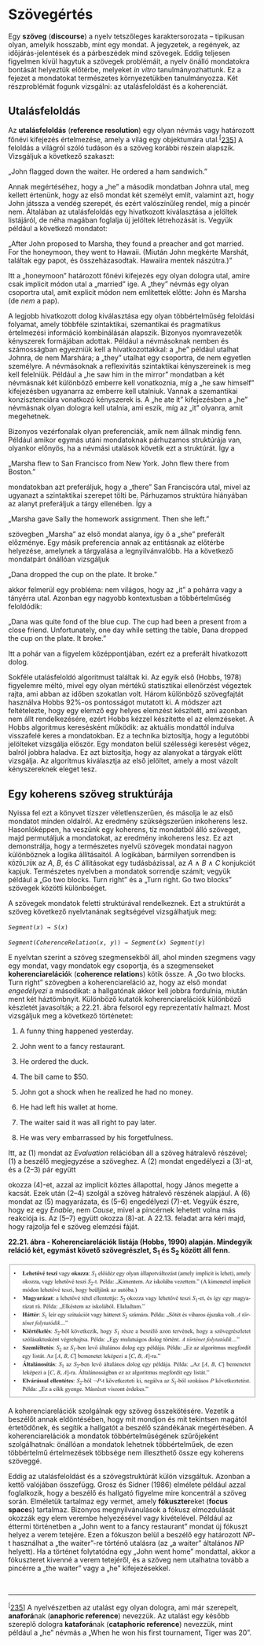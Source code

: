 <?xml version="1.0" encoding="UTF-8" standalone="no"?>

<html xmlns="http://www.w3.org/1999/xhtml"><head><meta name="generator" content="DocBook XSL Stylesheets V1.76.1"/></head><body><div class="section" title="Szövegértés"><div class="titlepage"><div><div><h1 class="title"><a id="id769427"/>Szövegértés</h1></div></div></div><p>Egy <span class="strong"><strong>szöveg</strong></span> (<span class="strong"><strong>discourse</strong></span>) a nyelv tetszőleges karaktersorozata – tipikusan olyan, amelyik hosszabb, mint egy mondat. A jegyzetek, a regények, az időjárás-jelentések és a párbeszédek mind szövegek. Eddig teljesen figyelmen kívül hagytuk a szövegek problémáit, a nyelv önálló mondatokra bontását helyeztük előtérbe, melyeket <span class="emphasis"><em>in vitro</em></span> tanulmányozhattunk. Ez a fejezet a mondatokat természetes környezetükben tanulmányozza. Két részproblémát fogunk vizsgálni: az utalásfeloldást és a koherenciát.</p><div class="section" title="Utalásfeloldás"><div class="titlepage"><div><div><h2 class="title"><a id="id769446"/>Utalásfeloldás</h2></div></div></div><p>Az <span class="strong"><strong>utalásfeloldás</strong></span> (<span class="strong"><strong>reference resolution</strong></span>) egy olyan névmás vagy határozott főnévi kifejezés értelmezése, amely a világ egy objektumára utal.<sup>[<a id="id769462" href="#ftn.id769462" class="footnote">235</a>]</sup> A feloldás a világról szóló tudáson és a szöveg korábbi részein alapszik. Vizsgáljuk a következő szakaszt:</p><p>„John flagged down the waiter. He ordered a ham sandwich.”</p><p>Annak megértéséhez, hogy a „he” a második mondatban Johnra utal, meg kellett értenünk, hogy az első mondat két személyt említ, valamint azt, hogy John játssza a vendég szerepét, és ezért valószínűleg rendel, míg a pincér nem. Általában az utalásfeloldás egy hivatkozott kiválasztása a jelöltek listájáról, de néha magában foglalja új jelöltek létrehozását is. Vegyük például a következő mondatot:</p><p>„After John proposed to Marsha, they found a preacher and got married. For the honeymoon, they went to Hawaii. (Miután John megkérte Marshát, találtak egy papot, és összeházasodtak. Hawaiira mentek nászútra.)”</p><p>Itt a „honeymoon” határozott főnévi kifejezés egy olyan dologra utal, amire csak implicit módon utal a „married” ige. A „they” névmás egy olyan csoportra utal, amit explicit módon nem említettek előtte: John és Marsha (de <span class="emphasis"><em>nem</em></span> a pap).</p><p>A legjobb hivatkozott dolog kiválasztása egy olyan többértelműség feloldási folyamat, amely többféle szintaktikai, szemantikai és pragmatikus értelmezési információ kombinálásán alapszik. Bizonyos nyomravezetők kényszerek formájában adottak. Például a névmásoknak nemben és számosságban egyezniük kell a hivatkozottakkal: a „he” például utalhat Johnra, de nem Marshára; a „they” utalhat egy csoportra, de nem egyetlen személyre. A névmásoknak a reflexivitás szintaktikai kényszereinek is meg kell felelniük. Például a „he saw him in the mirror” mondatban a két névmásnak két különböző emberre kell vonatkoznia, míg a „he saw himself” kifejezésben ugyanarra az emberre kell utalniuk. Vannak a szemantikai konzisztenciára vonatkozó kényszerek is. A „he ate it” kifejezésben a „he” névmásnak olyan dologra kell utalnia, ami eszik, míg az „it” olyanra, amit megehetnek. </p><p>Bizonyos vezérfonalak olyan preferenciák, amik nem állnak mindig fenn. Például amikor egymás utáni mondatoknak párhuzamos struktúrája van, olyankor előnyös, ha a névmási utalások követik ezt a struktúrát. Így a</p><p>„Marsha flew to San Francisco from New York. John flew there from Boston.”</p><p>mondatokban azt preferáljuk, hogy a „there” San Franciscóra utal, mivel az ugyanazt a szintaktikai szerepet tölti be. Párhuzamos struktúra hiányában az alanyt preferáljuk a tárgy ellenében. Így a</p><p>„Marsha gave Sally the homework assignment. Then she left.”</p><p>szövegben „Marsha” az első mondat alanya, így ő a „she” preferált előzménye. Egy másik preferencia annak az entitásnak az előtérbe helyezése, amelynek a tárgyalása a legnyilvánvalóbb. Ha a következő mondatpárt önállóan vizsgáljuk</p><p>„Dana dropped the cup on the plate. It broke.”</p><p>akkor felmerül egy probléma: nem világos, hogy az „it” a pohárra vagy a tányérra utal. Azonban egy nagyobb kontextusban a többértelműség feloldódik:</p><p>„Dana was quite fond of the blue cup. The cup had been a present from a close friend. Unfortunately, one day while setting the table, Dana dropped the cup on the plate. It broke.”</p><p>Itt a pohár van a figyelem középpontjában, ezért ez a preferált hivatkozott dolog.</p><p>Sokféle utalásfeloldó algoritmust találtak ki. Az egyik első (Hobbs, 1978) figyelemre méltó, mivel egy olyan mértékű statisztikai ellenőrzést végeztek rajta, ami abban az időben szokatlan volt. Három különböző szövegfajtát használva Hobbs 92%-os pontosságot mutatott ki. A módszer azt feltételezte, hogy egy elemző egy helyes elemzést készített, ami azonban nem állt rendelkezésére, ezért Hobbs kézzel készítette el az elemzéseket. A Hobbs algoritmus keresésként működik: az aktuális mondattól indulva visszafelé keres a mondatokban. Ez a technika biztosítja, hogy a legutóbbi jelölteket vizsgálja először. Egy mondaton belül szélességi keresést végez, balról jobbra haladva. Ez azt biztosítja, hogy az alanyokat a tárgyak előtt vizsgálja. Az algoritmus kiválasztja az első jelöltet, amely a most vázolt kényszereknek eleget tesz.</p></div><div class="section" title="Egy koherens szöveg struktúrája"><div class="titlepage"><div><div><h2 class="title"><a id="id769529"/>Egy koherens szöveg struktúrája</h2></div></div></div><a id="ID_939_oldal"/><p>Nyissa fel ezt a könyvet tízszer véletlenszerűen, és másolja le az első mondatot minden oldalról. Az eredmény szükségszerűen inkoherens lesz. Hasonlóképpen, ha veszünk egy koherens, tíz mondatból álló szöveget, majd permutáljuk a mondatokat, az eredmény inkoherens lesz. Ez azt demonstrálja, hogy a természetes nyelvű szövegek mondatai nagyon különböznek a logika állításaitól. A logikában, bármilyen sorrendben is <code class="code">KÖZÖLJÜK</code> az <span class="emphasis"><em>A</em></span>,<span class="emphasis"><em> B</em></span>,<span class="emphasis"><em> </em></span>és <span class="emphasis"><em>C </em></span>állításokat egy tudásbázissal, az <span class="emphasis"><em>A </em></span>∧<span class="emphasis"><em> B </em></span>∧ <span class="emphasis"><em>C </em></span>konjukciót kapjuk. Természetes nyelvben a mondatok sorrendje számít; vegyük például a „Go two blocks. Turn right” és a „Turn right. Go two blocks” szövegek közötti különbséget.</p><p>A szövegek mondatok feletti struktúrával rendelkeznek. Ezt a struktúrát a szöveg következő nyelvtanának segítségével vizsgálhatjuk meg:</p><p><code class="code"><em><span class="remark">Segment</span></em>(<em><span class="remark">x</span></em>) → <em><span class="remark">S</span></em>(<em><span class="remark">x</span></em>)</code></p><p><code class="code"><em><span class="remark">Segment</span></em>(<em><span class="remark">CoherenceRelation</span></em>(<em><span class="remark">x</span></em>, <em><span class="remark">y</span></em>)) → <em><span class="remark">Segment</span></em>(<em><span class="remark">x</span></em>) <em><span class="remark">Segment</span></em>(<em><span class="remark">y</span></em>)</code></p><p>E nyelvtan szerint a szöveg szegmensekből áll, ahol minden szegmens vagy egy mondat, vagy mondatok egy csoportja, és a szegmenseket <span class="strong"><strong>koherenciareláció</strong></span>k (<span class="strong"><strong>coherence </strong></span><span class="strong"><strong>relation</strong></span>s) kötik össze. A „Go two blocks. Turn right” szövegben a koherenciareláció az, hogy az első mondat <span class="emphasis"><em>engedélyezi</em></span> a másodikat: a hallgatónak akkor kell jobbra fordulnia, miután ment két háztömbnyit. Különböző kutatók koherenciarelációk különböző készletét javasolták; a 22.21. ábra felsorol egy reprezentatív halmazt. Most vizsgáljuk meg a következő történetet:</p><div class="orderedlist"><ol class="orderedlist"><li class="listitem"><p>A funny thing happened yesterday.</p></li><li class="listitem"><p>John went to a fancy restaurant.</p></li><li class="listitem"><p>He ordered the duck.</p></li><li class="listitem"><p>The bill came to $50.</p></li><li class="listitem"><p>John got a shock when he realized he had no money.</p></li><li class="listitem"><p>He had left his wallet at home.</p></li><li class="listitem"><p>The waiter said it was all right to pay later.</p></li><li class="listitem"><p>He was very embarrassed by his forgetfulness.</p></li></ol></div><p>Itt, az (1) mondat az <span class="emphasis"><em>Evaluation</em></span> relációban áll a szöveg hátralevő részével; (1) a beszélő megjegyzése a szöveghez. A (2) mondat engedélyezi a (3)-at, és a (2–3) pár együtt </p><p>okozza (4)-et, azzal az implicit köztes állapottal, hogy János megette a kacsát. Ezek után (2–4) szolgál a szöveg hátralevő részének alapjául. A (6) mondat az (5) magyarázata, és (5–6) engedélyezi (7)-et. Vegyük észre, hogy ez egy <span class="emphasis"><em>Enable</em></span>, nem <span class="emphasis"><em>Cause</em></span>, mivel a pincérnek lehetett volna más reakciója is. Az (5–7) együtt okozza (8)-at. A 22.13. feladat arra kéri majd, hogy rajzolja fel e szöveg elemzési fáját.</p><div class="figure"><a id="id769684"/><p class="title"><strong>22.21. ábra - Koherenciarelációk listája (Hobbs, 1990) alapján. Mindegyik reláció két, egymást követő szövegrészlet, S<sub>1</sub> és S<sub>2</sub> között áll fenn.</strong></p><div class="figure-contents"><div class="mediaobject"><img src="kepek/22-21.png" alt="Koherenciarelációk listája (Hobbs, 1990) alapján. Mindegyik reláció két, egymást követő szövegrészlet, S1 és S2 között áll fenn."/></div></div></div><p>A koherenciarelációk szolgálnak egy szöveg összekötésére. Vezetik a beszélőt annak eldöntésében, hogy mit mondjon és mit tekintsen magától értetődőnek, és segítik a hallgatót a beszélő szándékának megértésében. A koherenciarelációk a mondatok többértelműségének szűrőjeként szolgálhatnak: önállóan a mondatok lehetnek többértelműek, de ezen többértelmű értelmezések többsége nem illeszthető össze egy koherens szöveggé.</p><p>Eddig az utalásfeloldást és a szövegstruktúrát külön vizsgáltuk. Azonban a kettő valójában összefügg. Grosz és Sidner (1986) elmélete például azzal foglalkozik, hogy a beszélő és hallgató figyelme mire koncentrál a szöveg során. Elméletük tartalmaz egy vermet, amely <span class="strong"><strong>fókuszter</strong></span>eket (<span class="strong"><strong>focus space</strong></span>s) tartalmaz. Bizonyos megnyilvánulások a fókusz elmozdulását okozzák egy elem verembe helyezésével vagy kivételével. Például az éttermi történetben a „John went to a fancy restaurant” mondat új fókuszt helyez a verem tetejére. Ezen a fókuszon belül a beszélő egy határozott <span class="emphasis"><em>NP</em></span>-t használhat a „the waiter”-re történő utalásra (az „a waiter” általános <span class="emphasis"><em>NP</em></span> helyett). Ha a történet folytatódna egy „John went home” mondattal, akkor a fókuszteret kivenné a verem tetejéről, és a szöveg nem utalhatna tovább a pincérre a „the waiter” vagy a „he” kifejezésekkel.</p></div><div class="footnotes"><br/><hr/><div class="footnote"><p class="footnote text"><sup>[<a id="ftn.id769462" href="#id769462" class="para">235</a>] </sup> A nyelvészetben az utalást egy olyan dologra, ami már szerepelt, <span class="strong"><strong>anaforá</strong></span>nak (<span class="strong"><strong>anaphoric reference</strong></span>) nevezzük. Az utalást egy később szereplő dologra <span class="strong"><strong>kataforá</strong></span>nak (<span class="strong"><strong>cataphoric reference</strong></span>) nevezzük, mint például a „he” névmás a „When he won his first tournament, Tiger was 20”.</p></div></div></div></body></html>
